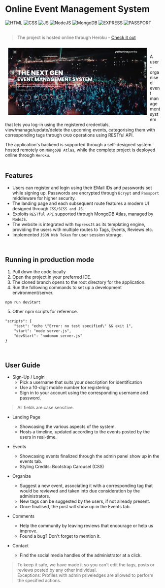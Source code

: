 # Online Event Management System

<img alt="HTML" src="https://img.shields.io/badge/HTML-•-red" /> <img alt="CSS" src="https://img.shields.io/badge/CSS/SCSS-•-orange" /> <img alt="JS" src="https://img.shields.io/badge/JS-•-blue" />
<img alt="NodeJS" src="https://img.shields.io/badge/NodeJS-•-brown" />
<img alt="MongoDB" src="https://img.shields.io/badge/MongoDB-•-green" />
<img alt="EXPRESS" src="https://img.shields.io/badge/EXPRESS-•-pink" />
<img alt="PASSPORT" src="https://img.shields.io/badge/PASSPORT-•-black" />
</br></br>

> The project is hosted online through Heroku - [Check it out](https://ews-hackathon.herokuapp.com/)


<img src="public\resources\landing_page.png" align="left" width="450" hspace="10" vspace="10">
</br>

A user-organised event management system that lets you log-in using the registered credentials, view/manage/update/delete the upcoming events, categorising them with corresponding tags through `CRUD` operations using RESTful API.

The application's backend is supported through a self-designed system hosted remotely on `MongoDB Atlas`, while the complete project is deployed online through `Heroku`.
</br></br>

## Features
 - Users can register and login using their EMail IDs and passwords set while signing up. Passwords are encrypted through `Bcrypt` and `Passport` middleware for higher security.
 - The landing page and each subsequent route features a modern UI designed through `CSS/SCSS and JS`.
 - Exploits `RESTful API` supported through MongoDB Atlas, managed by `NodeJS`.
 - The website is integrated with `ExpressJS` as its templating engine, providing the users with multiple routes to Tags, Events, Reviews etc.
 - Implemented `JSON Web Token` for user session storage.

</br>

## Running in production mode

1. Pull down the code locally
2. Open the project in your preferred IDE.
3. The cloned branch opens to the root directory for the application.
4. Run the following commands to set up a development environment/server.
```
npm run devStart
```
5. Other npm scripts for reference.
```
"scripts": {
    "test": "echo \"Error: no test specified\" && exit 1",
    "start": "node server.js",
    "devStart": "nodemon server.js"
}
```
</br>

## User Guide 

- Sign-Up / Login
    - Pick a username that suits your description for identification
    - Use a 10-digit mobile number for registering
    - Sign in to your account using the corresponding username and password.
> All fields are case sensitive.

- Landing Page
    - Showcasing the various aspects of the system.
    - Hosts a timeline, updated according to the events posted by the users in real-time.

- Events 
    - Showcasing events finalized through the admin panel show up in the events tab.
    - Styling Credits: Bootstrap Carousel (CSS)

- Organize 
    - Suggest a new event, associating it with a corresponding tag that would be reviewed and taken into due consideration by the administrators.
    - New tags can be suggested by the users, if not already present.
    - Once finalised, the post will show up in the Events tab.

- Comments
    - Help the community by leaving reviews that encourage or help us improve.
    - Found a bug? Don't forget to mention it.

- Contact
    - Find the social media handles of the administrator at a click.

> To keep it safe, we have made it so you can't edit the tags, posts or reviews posted by any other individual.
</br> Exceptions: Profiles with admin priveledges are allowed to perform the specified actions.

</br>

